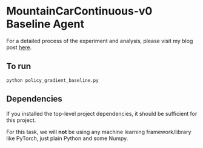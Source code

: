 # MountainCarContinuous-v0 Baseline Agent

For a detailed process of the experiment and analysis, please visit my blog post [here]().

## To run
`python policy_gradient_baseline.py`

## Dependencies

If you installed the top-level project dependencies, it should be sufficient for this project.

For this task, we will **not** be using any machine learning framework/library like PyTorch, just plain Python and some Numpy.